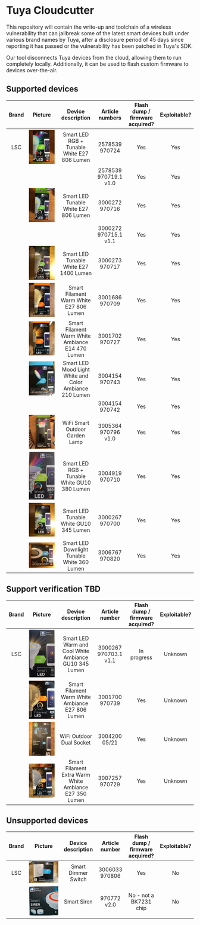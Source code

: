 # Tuya Cloudcutter

This repository will contain the write-up and toolchain of a wireless vulnerability that can jailbreak some of the latest smart devices built under various brand names by Tuya, after a disclosure period of 45 days since reporting it has passed or the vulnerability has been patched in Tuya's SDK.

Our tool disconnects Tuya devices from the cloud, allowing them to run completely locally. Additionally, it can be used to flash custom firmware to devices over-the-air.


## Supported devices
| Brand | Picture | Device description | Article numbers | Flash dump / firmware acquired? | Exploitable? |
|:---:|:---:|:---:|:---:|:---:|:---:|
| LSC | ![](DevicePictures/2578539.jpeg) | Smart LED RGB + Tunable White E27 806 Lumen | 2578539<br />970724 | Yes | Yes |
|  |  |  | 2578539<br />970719.1 v1.0 | Yes | Yes |
|  | ![](DevicePictures/970716.jpeg) | Smart LED Tunable White E27 806 Lumen | 3000272<br />970716 | Yes | Yes |
|  |  |  | 3000272<br />970715.1 v1.1 | Yes | Yes |
|  | ![](DevicePictures/3000273.jpeg) | Smart LED Tunable White E27 1400 Lumen | 3000273<br />970717 | Yes | Yes |
|  | ![](DevicePictures/3001686.jpeg) | Smart Filament Warm White E27 806 Lumen | 3001686<br />970709 | Yes | Yes |
|  | ![](DevicePictures/3001702.jpeg) | Smart Filament Warm White Ambiance E14 470 Lumen | 3001702<br />970727 | Yes | Yes |
|  | ![](DevicePictures/3004154.jpeg) | Smart LED Mood Light White and Color Ambiance 210 Lumen | 3004154<br />970743 | Yes | Yes |
|  |  |  | 3004154<br />970742 | Yes | Yes |
|  | ![](DevicePictures/3005364.jpeg) | WiFi Smart Outdoor Garden Lamp | 3005364<br />970796 v1.0 | Yes | Yes |
|  | ![](DevicePictures/970710.jpeg) | Smart LED RGB + Tunable White GU10 380 Lumen | 3004919<br />970710 | Yes | Yes |
|  | ![](DevicePictures/3000267.jpeg) | Smart LED Tunable White GU10 345 Lumen | 3000267<br />970700 | Yes | Yes |
|  | ![](DevicePictures/3006767.jpeg) | Smart LED Downlight Tunable White 360 Lumen | 3006767<br />970820 | Yes | Yes |


## Support verification TBD
| Brand | Picture | Device description | Article number | Flash dump / firmware acquired? | Exploitable? |
|:---:|:---:|:---:|:---:|:---:|:---:|
| LSC | ![](DevicePictures/970703.1.jpg) | Smart LED Warm and Cool White Ambiance GU10 345 Lumen | 3000267<br />970703.1 v1.1 | In progress | Unknown |
|  | ![](DevicePictures/3001700.jpeg) | Smart Filament Warm White Ambiance E27 806 Lumen | 3001700<br />970739 | Yes | Unknown |
|  | ![](DevicePictures/3004200.jpeg) | WiFi Outdoor Dual Socket | 3004200<br />05/21 | Yes | Unknown |
|  | ![](DevicePictures/3007257.jpeg) | Smart Filament Extra Warm White Ambiance E27 350 Lumen | 3007257<br />970729 | Yes | Unknown |


## Unsupported devices
| Brand | Picture | Device description | Article number | Flash dump / firmware acquired? | Exploitable? |
|:---:|:---:|:---:|:---:|:---:|:---:|
| LSC | ![](DevicePictures/3006033.jpeg) | Smart Dimmer Switch | 3006033<br />970806 | Yes | No |
|  | ![](DevicePictures/970772v2.jpg) | Smart Siren | 970772 v2.0 | No - not a BK7231 chip | No |
